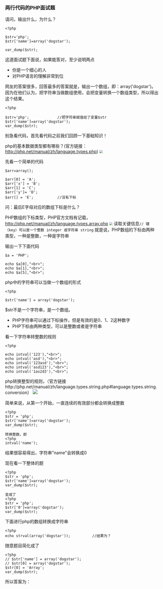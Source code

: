 ### 两行代码的PHP面试题
请问，输出什么，为什么？
~~~
<?php

$str='php';
$str['name']=array('dogstar');

var_dump($str);
~~~





这道面试题下面说，如果能答对，至少说明两点
* 你是一个细心的人
* 对PHP语言的理解非常到位

网友的答案很多，回答最多的答案就是，输出一个数组，即：array('dogstar')。
因为在他们认为，把字符串当做数组使用，会把变量转换一个数组类型，所以得出这个结果。





~~~
<?php

$str='php';				//把字符串赋值给了变量$str
$str['name']=array('dogstar');
var_dump($str);
~~~
别急看代码，首先看代码之前我们回顾一下基础知识！



php的基本数据类型都有哪些？(官方链接：http://php.net/manual/zh/language.types.php)
<img src="/home/tt/php数据类型.png" style="zoom: 67%;" />




先看一个简单的代码
~~~
$arr=array();

$arr[0] = 'A';
$arr['x'] = 'B';
$arr[1] = 'C';
$arr['y']= 'D';
$arr[] = 'E';			//没有下标
~~~
问：最后E字母对应的数组下标是什么？





PHP数组的下标类型，PHP官方文档有记载，http://php.net/manual/zh/language.types.array.php
<img src="/home/tt/图片/数组.png" style="zoom: 67%;" />
读取关键信息`// 键（key）可以是一个整数 integer 或字符串 string`
就是说，PHP数组的下标由两种类型，一种是整数，一种是字符串





输出一下下面代码

~~~
$a = 'PHP';

echo $a[0],"<br>";
echo $a[1],"<br>";
echo $a[5],"<br>";
~~~
php中的字符串可以当做一个数组的形式








~~~
<?php

$str['name'] = array('dogstar');
~~~
$str不是一个字符串，是一个数组。
* PHP字符串可以通过下标操作，但是有效的是0、1、2这种数字
* PHP下标由两种类型，可以是整数或者是字符串






看一下字符串转整数的规则
~~~
<?php

echo intval('123'),"<br>";
echo intval('asd'),"<br>";
echo intval('123asd'),"<br>";
echo intval('asd123'),"<br>";
echo intval('1as2d3'),"<br>";
~~~

php转换整型的规则，（官方链接http://php.net/manual/zh/language.types.string.php#language.types.string.conversion）
![](/home/tt/图片/php数据转换规则.png)

简单来说，从第一个开始，一直连续的有效部分都会转换成整数







~~~
<?php
$str = 'php';
$str['name']=array('dogstar');
var_dump($str);

转换整数，即
<?php
intval('name');
~~~
结果很容易得出，字符串"name"会转换成0





现在看一下整体的题
~~~
<?php
$str = 'php';
$str['name']=array('dogstar');
var_dump($str);

变成了
<?php
$str = 'php';
$str['0']=array('dogstar');
var_dump($str);
~~~





下面进行php的数组转换成字符串

~~~
<?php
echo strval(array('dogstar'));			//结果为？
~~~

随意题目简化成了
~~~
<?php
// $str['name'] = array('dogstar');
// $str[0] = array('dogstar');
$str[0] = 'Array'; 
var_dump($str);
~~~
所以答案为：